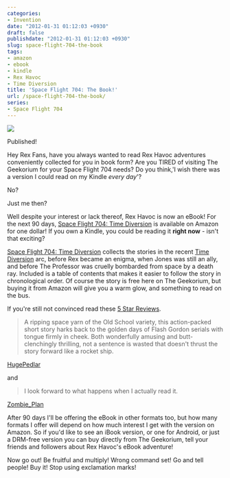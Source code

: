 ```yaml
---
categories:
- Invention
date: "2012-01-31 01:12:03 +0930"
draft: false
publishdate: "2012-01-31 01:12:03 +0930"
slug: space-flight-704-the-book
tags:
- amazon
- ebook
- kindle
- Rex Havoc
- Time Diversion
title: 'Space Flight 704: The Book!'
url: /space-flight-704-the-book/
series:
- Space Flight 704
---
```

[![](https://turbo.geekorium.com.au/wp-content/uploads/41HHGZN2TxL._BO2204203200_PIsitb-sticker-arrow-clickTopRight35-76_AA300_SH20_AA278_PIkin4BottomRight-4722_AA300_SH20_OU01_.jpg)](http://amzn.com/B00718SIHQ)

Published!

Hey Rex Fans, have you always wanted to read Rex Havoc adventures
conveniently collected for you in book form? Are you TIRED of visiting
The Geekorium for your Space Flight 704 needs? Do you think,'I wish
there was a version I could read on my Kindle *every day*'?

No?

Just me then?

Well despite your interest or lack thereof, Rex Havoc is now an eBook!
For the next 90 days, [Space Flight 704: Time
Diversion](http://amzn.com/B00718SIHQ) is available on Amazon for one
dollar! If you own a Kindle, you could be reading it **right now** -
isn't that exciting?

[Space Flight 704: Time Diversion](http://amzn.com/B00718SIHQ) collects
the stories in the recent [Time
Diversion](//the.geekorium.com.au/tag/time-diversion/) arc, before Rex
became an enigma, when Jones was still an ally, and before The Professor
was cruelly bombarded from space by a death ray. Included is a table of
contents that makes it easier to follow the story in chronological
order. Of course the story is free here on The Geekorium, but buying it
from Amazon will give you a warm glow, and something to read on the bus.

If you're still not convinced read these [5 Star
Reviews](http://www.amazon.com/Space-Flight-704-Diversion-ebook/product-reviews/B00718SIHQ/ref=cm_cr_pr_hist_5?ie=UTF8&showViewpoints=0&filterBy=addFiveStar).

> A ripping space yarn of the Old School variety, this action-packed
> short story harks back to the golden days of Flash Gordon serials with
> tongue firmly in cheek. Both wonderfully amusing and butt-clenchingly
> thrilling, not a sentence is wasted that doesn't thrust the story
> forward like a rocket ship.

[HugePedlar](http://www.amazon.com/review/R1NX4FJDRIYIE2/ref=cm_cr_pr_perm?ie=UTF8&ASIN=B00718SIHQ&nodeID=&tag=&linkCode=%3C/cite%3E)

and

> I look forward to what happens when I actually read it.

[Zombie\_Plan](http://www.amazon.com/review/R3HKX71Q5A1N5M/ref=cm_cr_pr_perm?ie=UTF8&ASIN=B00718SIHQ&nodeID=&tag=&linkCode=%3C/cite%3E)

After 90 days I'll be offering the eBook in other formats too, but how
many formats I offer will depend on how much interest I get with the
version on Amazon. So if you'd like to see an iBook version, or one for
Android, or just a DRM-free version you can buy directly from The
Geekorium, tell your friends and followers about Rex Havoc's eBook
adventure!

Now go out! Be fruitful and multiply! Wrong command set! Go and tell
people! Buy it! Stop using exclamation marks!
